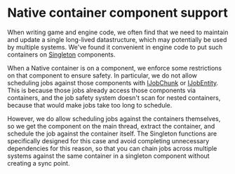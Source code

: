 # Native container component support

When writing game and engine code, we often find that we need to maintain and update a single long-lived datastructure, which may potentially be used by multiple systems. We've found it convenient
in engine code to put such containers on [Singleton](components-singleton.md) components.

When a Native container is on a component, we enforce some restrictions on that component to ensure safety. In particular, we do not allow scheduling jobs against those components with [IJobChunk](iterating-data-ijobchunk.md) or [IJobEntity](iterating-data-ijobentity.md). This is because those jobs already access those components via containers, and the job safety system doesn't scan for nested containers, because that would make jobs take too long to schedule.

However, we do allow scheduling jobs against the containers themselves, so we get the component on the main thread, extract the container, and schedule the job against the container itself. The Singleton functions
are specifically designed for this case and avoid completing unnecessary dependencies for this reason, so that you can chain jobs across multiple systems against the same container in a singleton component without
creating a sync point. 
